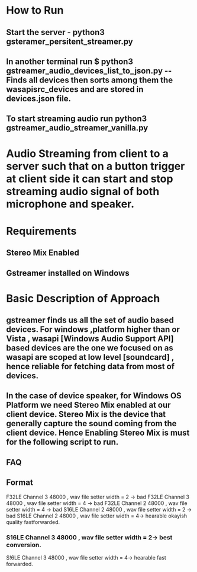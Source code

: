 # How to Run
## Start the server - python3 gsteramer_persitent_streamer.py 

## In another terminal run $ python3 gstreamer_audio_devices_list_to_json.py -- Finds all devices then sorts among them the wasapisrc_devices and are stored in devices.json file.

## To start streaming audio run python3 gstreamer_audio_streamer_vanilla.py 

# Audio Streaming from client to a server such that on a button trigger at client side it can start and stop streaming audio signal of both microphone and speaker.

# Requirements
## Stereo Mix Enabled
## Gstreamer installed on Windows  

# Basic Description of Approach
## gstreamer finds us all the set of audio based devices. For windows ,platform higher than or Vista , wasapi [Windows Audio Support API] based devices are the one we focused on as wasapi are scoped at low level [soundcard] , hence reliable for fetching data from most of devices.

## In the case of device speaker, for Windows OS Platform we need Stereo Mix enabled at our client device. Stereo Mix is the device that generally capture the sound coming from the client device. Hence Enabling Stereo Mix is must for the following script to run.


## FAQ
## Format 
F32LE Channel 3 48000 , wav file setter width = 2 ->  bad
F32LE Channel 3 48000 , wav file setter width = 4 -> bad
F32LE Channel 2 48000 , wav file setter width = 4 -> bad
S16LE Channel 2 48000 , wav file setter width = 2 -> bad
S16LE Channel 2 48000 , wav file setter width = 4-> hearable okayish quality fastforwarded.
### S16LE Channel 3 48000 , wav file setter width = 2-> best conversion.
S!6LE Channel 3 48000 , wav file setter width = 4-> hearable fast forwarded.
